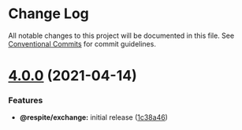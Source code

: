 # Change Log

All notable changes to this project will be documented in this file.
See [Conventional Commits](https://conventionalcommits.org) for commit guidelines.

# [4.0.0](https://github.com/jackmellis/respite/compare/v3.0.5...v4.0.0) (2021-04-14)


### Features

* **@respite/exchange:** initial release ([1c38a46](https://github.com/jackmellis/respite/commit/1c38a46e2c95ba4d0f1da4445eb1afe8b6336fd8))
